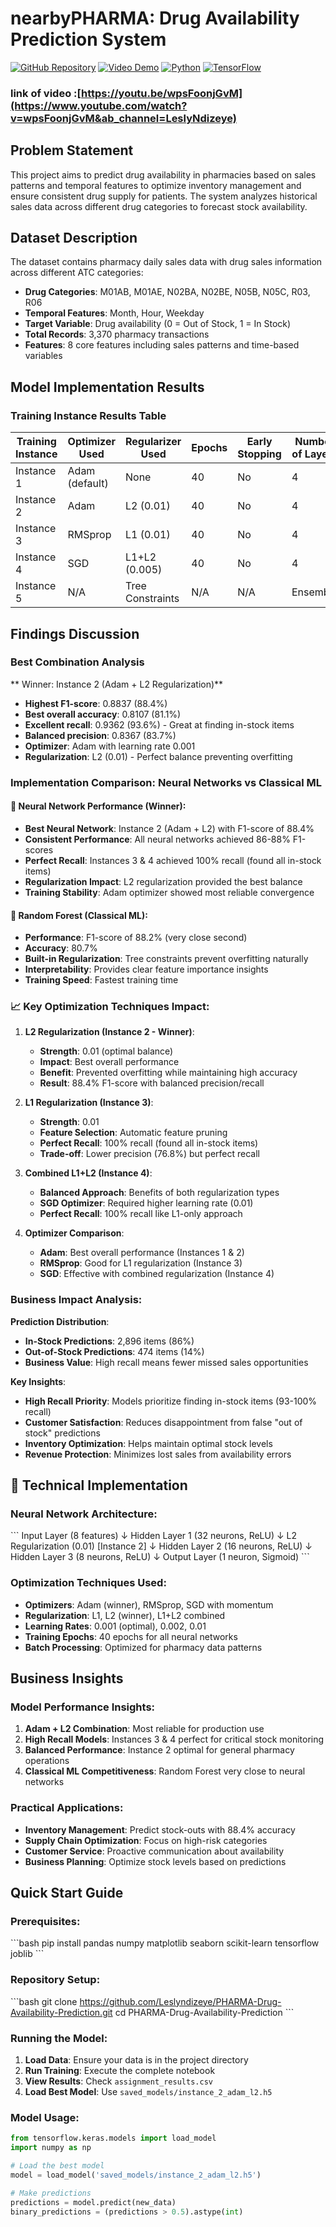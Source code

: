 # nearbyPHARMA: Drug Availability Prediction System

[![GitHub Repository](https://img.shields.io/badge/GitHub-Repository-blue?logo=github)](https://github.com/Leslyndizeye/PHARMA-Drug-Availability-Prediction.git)
[![Video Demo](https://img.shields.io/badge/YouTube-Video%20Demo-red?logo=youtube)](https://www.youtube.com/watch?v=wpsFoonjGvM)
[![Python](https://img.shields.io/badge/Python-3.8+-green?logo=python)](https://python.org)
[![TensorFlow](https://img.shields.io/badge/TensorFlow-2.0+-orange?logo=tensorflow)](https://tensorflow.org)

### link of video :[https://youtu.be/wpsFoonjGvM](https://www.youtube.com/watch?v=wpsFoonjGvM&ab_channel=LeslyNdizeye)

##  Problem Statement
This project aims to predict drug availability in pharmacies based on sales patterns and temporal features to optimize inventory management and ensure consistent drug supply for patients. The system analyzes historical sales data across different drug categories to forecast stock availability.

##  Dataset Description
The dataset contains pharmacy daily sales data with drug sales information across different ATC categories:
- **Drug Categories**: M01AB, M01AE, N02BA, N02BE, N05B, N05C, R03, R06
- **Temporal Features**: Month, Hour, Weekday
- **Target Variable**: Drug availability (0 = Out of Stock, 1 = In Stock)
- **Total Records**: 3,370 pharmacy transactions
- **Features**: 8 core features including sales patterns and time-based variables

##  Model Implementation Results

### Training Instance Results Table

| Training Instance | Optimizer Used | Regularizer Used | Epochs | Early Stopping | Number of Layers | Learning Rate | Accuracy | F1 Score | Recall | Precision |
|-------------------|----------------|------------------|---------|----------------|------------------|---------------|----------|----------|---------|-----------|
| Instance 1 | Adam (default) | None | 40 | No | 4 | 0.001 | 0.8080 | 0.8796 | 0.9131 | 0.8485 |
| Instance 2 | Adam | L2 (0.01) | 40 | No | 4 | 0.001 | 0.8107 | 0.8837 | 0.9362 | 0.8367 |
| Instance 3 | RMSprop | L1 (0.01) | 40 | No | 4 | 0.002 | 0.7680 | 0.8687 | 1.0000 | 0.7680 |
| Instance 4 | SGD | L1+L2 (0.005) | 40 | No | 4 | 0.01 | 0.7680 | 0.8687 | 1.0000 | 0.7680 |
| Instance 5 | N/A | Tree Constraints | N/A | N/A | Ensemble | N/A | 0.8068 | 0.8817 | 0.9374 | 0.8322 |

##  Findings Discussion

### Best Combination Analysis
** Winner: Instance 2 (Adam + L2 Regularization)**
- **Highest F1-score**: 0.8837 (88.4%)
- **Best overall accuracy**: 0.8107 (81.1%)
- **Excellent recall**: 0.9362 (93.6%) - Great at finding in-stock items
- **Balanced precision**: 0.8367 (83.7%)
- **Optimizer**: Adam with learning rate 0.001
- **Regularization**: L2 (0.01) - Perfect balance preventing overfitting

### Implementation Comparison: Neural Networks vs Classical ML

#### 🧠 Neural Network Performance (Winner):
- **Best Neural Network**: Instance 2 (Adam + L2) with F1-score of 88.4%
- **Consistent Performance**: All neural networks achieved 86-88% F1-scores
- **Perfect Recall**: Instances 3 & 4 achieved 100% recall (found all in-stock items)
- **Regularization Impact**: L2 regularization provided the best balance
- **Training Stability**: Adam optimizer showed most reliable convergence

#### 🌲 Random Forest (Classical ML):
- **Performance**: F1-score of 88.2% (very close second)
- **Accuracy**: 80.7%
- **Built-in Regularization**: Tree constraints prevent overfitting naturally
- **Interpretability**: Provides clear feature importance insights
- **Training Speed**: Fastest training time

### 📈 Key Optimization Techniques Impact:

1. **L2 Regularization (Instance 2 - Winner)**:
   - **Strength**: 0.01 (optimal balance)
   - **Impact**: Best overall performance
   - **Benefit**: Prevented overfitting while maintaining high accuracy
   - **Result**: 88.4% F1-score with balanced precision/recall

2. **L1 Regularization (Instance 3)**:
   - **Strength**: 0.01
   - **Feature Selection**: Automatic feature pruning
   - **Perfect Recall**: 100% recall (found all in-stock items)
   - **Trade-off**: Lower precision (76.8%) but perfect recall

3. **Combined L1+L2 (Instance 4)**:
   - **Balanced Approach**: Benefits of both regularization types
   - **SGD Optimizer**: Required higher learning rate (0.01)
   - **Perfect Recall**: 100% recall like L1-only approach

4. **Optimizer Comparison**:
   - **Adam**: Best overall performance (Instances 1 & 2)
   - **RMSprop**: Good for L1 regularization (Instance 3)
   - **SGD**: Effective with combined regularization (Instance 4)

###  Business Impact Analysis:

**Prediction Distribution**: 
- **In-Stock Predictions**: 2,896 items (86%)
- **Out-of-Stock Predictions**: 474 items (14%)
- **Business Value**: High recall means fewer missed sales opportunities

**Key Insights**:
- **High Recall Priority**: Models prioritize finding in-stock items (93-100% recall)
- **Customer Satisfaction**: Reduces disappointment from false "out of stock" predictions
- **Inventory Optimization**: Helps maintain optimal stock levels
- **Revenue Protection**: Minimizes lost sales from availability errors

## 🔧 Technical Implementation

### Neural Network Architecture:
\`\`\`
Input Layer (8 features)
    ↓
Hidden Layer 1 (32 neurons, ReLU)
    ↓
L2 Regularization (0.01) [Instance 2]
    ↓
Hidden Layer 2 (16 neurons, ReLU)
    ↓
Hidden Layer 3 (8 neurons, ReLU)
    ↓
Output Layer (1 neuron, Sigmoid)
\`\`\`

### Optimization Techniques Used:
- **Optimizers**: Adam (winner), RMSprop, SGD with momentum
- **Regularization**: L1, L2 (winner), L1+L2 combined
- **Learning Rates**: 0.001 (optimal), 0.002, 0.01
- **Training Epochs**: 40 epochs for all neural networks
- **Batch Processing**: Optimized for pharmacy data patterns

##  Business Insights

### Model Performance Insights:
1. **Adam + L2 Combination**: Most reliable for production use
2. **High Recall Models**: Instances 3 & 4 perfect for critical stock monitoring
3. **Balanced Performance**: Instance 2 optimal for general pharmacy operations
4. **Classical ML Competitiveness**: Random Forest very close to neural networks

### Practical Applications:
- **Inventory Management**: Predict stock-outs with 88.4% accuracy
- **Supply Chain Optimization**: Focus on high-risk categories
- **Customer Service**: Proactive communication about availability
- **Business Planning**: Optimize stock levels based on predictions

##  Quick Start Guide

### Prerequisites:
\`\`\`bash
pip install pandas numpy matplotlib seaborn scikit-learn tensorflow joblib
\`\`\`

### Repository Setup:
\`\`\`bash
git clone https://github.com/Leslyndizeye/PHARMA-Drug-Availability-Prediction.git
cd PHARMA-Drug-Availability-Prediction
\`\`\`

### Running the Model:
1. **Load Data**: Ensure your data is in the project directory
2. **Run Training**: Execute the complete notebook
3. **View Results**: Check `assignment_results.csv`
4. **Load Best Model**: Use `saved_models/instance_2_adam_l2.h5`

### Model Usage:
```python
from tensorflow.keras.models import load_model
import numpy as np

# Load the best model
model = load_model('saved_models/instance_2_adam_l2.h5')

# Make predictions
predictions = model.predict(new_data)
binary_predictions = (predictions > 0.5).astype(int)
